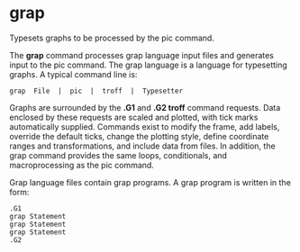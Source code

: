 

# grap
Typesets graphs to be processed by the pic command. 

The **grap** command processes grap language input files and generates input to the pic command. The grap language is a language for typesetting graphs. A typical command line is:
```
grap  File  |  pic  |  troff  |  Typesetter
```
Graphs are surrounded by the **.G1** and **.G2 troff** command requests. Data enclosed by these requests are scaled and plotted, with tick marks automatically supplied. Commands exist to modify the frame, add labels, override the default ticks, change the plotting style, define coordinate ranges and transformations, and include data from files. In addition, the grap command provides the same loops, conditionals, and macroprocessing as the pic command.

Grap language files contain grap programs. A grap program is written in the form:
```
.G1
grap Statement
grap Statement
grap Statement
.G2
```